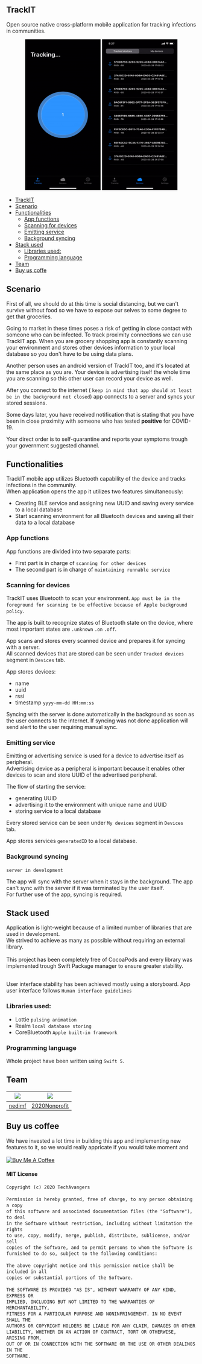 TrackIT
---
Open source native cross-platform mobile application for tracking infections in communities.

<p align = "center">

<img src="https://github.com/TechAvangers/TrackIT-iOS/blob/master/github/1.gif" width="200" height="400" />
<img src="https://github.com/TechAvangers/TrackIT-iOS/blob/master/github/2.gif" width="200" height="400" />


</p>

- [TrackIT](#trackit)
- [Scenario](#scenario)
- [Functionalities](#functionalities)
  * [App functions](#app-functions)
  * [Scanning for devices](#scanning-for-devices)
  * [Emitting service](#emitting-service)
  * [Background syncing](#background-syncing)
- [Stack used](#stack-used)
  * [Libraries used:](#libraries-used)
  * [Programming language](#programming-language)
- [Team](#team)
- [Buy us coffe](#buy-us-coffe)

## Scenario

First of all, we should do at this time is social distancing, but we can't survive without food so we have to expose our selves to some degree to get that groceries.

Going to market in these times poses a risk of getting in close contact with someone who can be infected.
To track proximity connections we can use TrackIT app. When you are grocery shopping app is constantly scanning your environment and stores other devices information to your local database so you don't have to be using data plans. 

Another person uses an android version of TrackIT too, and it's located at the same place as you are.
Your device is advertising itself the whole time you are scanning so this other user can record your device as well.

After you connect to the internet ( ```keep in mind that app should at least be in the background not closed```) app connects to a server and syncs your stored sessions.

Some days later, you have received notification that is stating that you have been in close proximity with someone who has tested **positive** for COVID-19.

Your direct order is to self-quarantine and reports your symptoms trough your government suggested channel.



Functionalities
---
TrackIT mobile app utilizes Bluetooth capability of the device and tracks infections in the community. 
<br>
When application opens the app it utilizes two features simultaneously:

- Creating BLE service and assigning new UUID and saving every service to a local database 
- Start scanning environment for all Bluetooth devices and saving all their data to a local database

### <b>App functions</b>

App functions are divided into two separate parts:
- First part is in charge of ``` scanning for other devices ```
- The second part is in charge of ``` maintaining runnable service ```

### Scanning for devices

TrackIT uses Bluetooth to scan your environment. ``` App must be in the foreground for scanning to be effective because of Apple background policy ```.

The app is built to recognize states of Bluetooth state on the device, where most important states are ```.unknown``` ```.on``` ```.off```.

App scans and stores every scanned device and prepares it for syncing with a server.
<br>
All scanned devices that are stored can be seen under ``` Tracked devices ``` segment in ``` Devices ``` tab.

App stores devices:
- name
- uuid
- rssi 
- timestamp ``` yyyy-mm-dd HH:mm:ss ```

Syncing with the server is done automatically in the background as soon as the user connects to the internet. If syncing was not done application will send alert to the user requiring manual sync.

### Emitting service 

Emitting or advertising service is used for a device to advertise itself as peripheral. 
<br>
Advertising device as a peripheral is important because it enables other devices to scan and store UUID of the advertised peripheral.

The flow of starting the service:
- generating UUID
- advertising it to the environment with unique name and UUID
- storing service to a local database

Every stored service can be seen under ``` My devices ``` segment in ```Devices ``` tab.

App stores services ``` generatedID ``` to a local database.

### Background syncing 
```server in development```

The app will sync with the server when it stays in the background. The app can't sync with the server if it was terminated by the user itself.
<br>
For further use of the app, syncing is required.

## Stack used

Application is light-weight because of a limited number of libraries that are used in development. 
<br>
We strived to achieve as many as possible without requiring an external library.
<br><br>
This project has been completely free of CocoaPods and every library was implemented trough Swift Package manager to ensure greater stability.
<br><br>

User interface stability has been achieved mostly using a storyboard.
App user interface follows ``` Human interface guidelines ```

### Libraries used: 
- Lottie ```pulsing animation```
- Realm ```local database storing```
- CoreBluetooth ```Apple built-in framework ```

### Programming language

Whole project have been written using ```Swift 5```.

## Team

![](https://avatars1.githubusercontent.com/u/24845593?s=150&v=4)    |   ![](https://avatars3.githubusercontent.com/u/55641247?s=150&v=4)
:-------------------------:|:-------------------------:
[nedimf](https://github.com/nedimf) | [2020Nonprofit](https://github.com/2020Nonprofit)

## Buy us coffee

We have invested a lot time in building this app and implementing new features to it, so we would really appricate if you would take moment and
<br><br>
<a href="https://www.buymeacoffee.com/nedimf" target="_blank"><img src="https://cdn.buymeacoffee.com/buttons/default-blue.png" alt="Buy Me A Coffee" width="150" height="30" ></a>

#### MIT License
```
Copyright (c) 2020 TechAvangers

Permission is hereby granted, free of charge, to any person obtaining a copy
of this software and associated documentation files (the "Software"), to deal
in the Software without restriction, including without limitation the rights
to use, copy, modify, merge, publish, distribute, sublicense, and/or sell
copies of the Software, and to permit persons to whom the Software is
furnished to do so, subject to the following conditions:

The above copyright notice and this permission notice shall be included in all
copies or substantial portions of the Software.

THE SOFTWARE IS PROVIDED "AS IS", WITHOUT WARRANTY OF ANY KIND, EXPRESS OR
IMPLIED, INCLUDING BUT NOT LIMITED TO THE WARRANTIES OF MERCHANTABILITY,
FITNESS FOR A PARTICULAR PURPOSE AND NONINFRINGEMENT. IN NO EVENT SHALL THE
AUTHORS OR COPYRIGHT HOLDERS BE LIABLE FOR ANY CLAIM, DAMAGES OR OTHER
LIABILITY, WHETHER IN AN ACTION OF CONTRACT, TORT OR OTHERWISE, ARISING FROM,
OUT OF OR IN CONNECTION WITH THE SOFTWARE OR THE USE OR OTHER DEALINGS IN THE
SOFTWARE.
```

